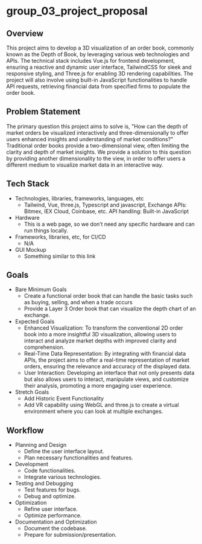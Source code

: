 # group_03_project_proposal 

## Overview

This project aims to develop a 3D visualization of an order book, commonly known as the Depth of Book, by leveraging various web technologies and APIs. The technical stack includes Vue.js for frontend development, ensuring a reactive and dynamic user interface, TailwindCSS for sleek and responsive styling, and Three.js for enabling 3D rendering capabilities. The project will also involve using built-in JavaScript functionalities to handle API requests, retrieving financial data from specified firms to populate the order book.

## Problem Statement

The primary question this project aims to solve is, "How can the depth of market orders be visualized interactively and three-dimensionally to offer users enhanced insights and understanding of market conditions?" Traditional order books provide a two-dimensional view, often limiting the clarity and depth of market insights. We provide a solution to this question by providing another dimensionality to the view, in order to offer users a different medium to visualize market data in an interactive way. 

## Tech Stack

* Technologies, libraries, frameworks, languages, etc
    + Tailwind, Vue, three.js, Typescript and javascript, Exchange APIs: Bitmex, IEX Cloud, Coinbase, etc. API handling: Built-in JavaScript 
* Hardware 
    + This is a web page, so we don’t need any specific hardware and can run things locally. 
* Frameworks, libraries, etc, for CI/CD
    + N/A
* GUI Mockup
    + Something similar to this link

## Goals
* Bare Minimum Goals
    + Create a functional order book that can handle the basic tasks such as buying, selling, and when a trade occurs 
    + Provide a Layer 3 Order book that can visualize the depth chart of an exchange. 
* Expected Goals
    + Enhanced Visualization: To transform the conventional 2D order book into a more insightful 3D visualization, allowing users to interact and analyze market depths with improved clarity and comprehension.
    + Real-Time Data Representation: By integrating with financial data APIs, the project aims to offer a real-time representation of market orders, ensuring the relevance and accuracy of the displayed data.
    + User Interaction: Developing an interface that not only presents data but also allows users to interact, manipulate views, and customize their analysis, promoting a more engaging user experience.
* Stretch Goals
    + Add Historic Event Functionality
    + Add VR capability using WebGL and three.js to create a virtual environment where you can look at multiple exchanges.

## Workflow
* Planning and Design
    + Define the user interface layout.
    + Plan necessary functionalities and features.
* Development
    + Code functionalities.
    + Integrate various technologies.
* Testing and Debugging
    + Test features for bugs.
    + Debug and optimize.
* Optimization
    + Refine user interface.
    + Optimize performance.
* Documentation  and Optimization
    + Document the codebase.
    + Prepare for submission/presentation.

